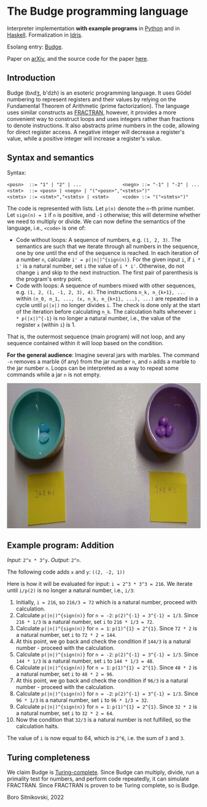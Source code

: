 # The Budge programming language

Interpreter implementation **with example programs** in [Python](./src/budge.ipynb) and in [Haskell](./src/budge.lhs). Formalization in [Idris](./src/budge.idr).

Esolang entry: [Budge](https://esolangs.org/wiki/Budge).

Paper on [arXiv](https://arxiv.org/abs/2205.07979), and the source code for the paper [here](./paper).

## Introduction

Budge (bʌdʒ, b'dzh) is an esoteric programming language. It uses Gödel numbering to represent registers and their values by relying on the Fundamental Theorem of Arithmetic (prime factorization). The language uses similar constructs as [FRACTRAN](https://en.wikipedia.org/wiki/FRACTRAN), however, it provides a more convenient way to construct loops and uses integers rather than fractions to denote instructions. It also abstracts prime numbers in the code, allowing for direct register access. A negative integer will decrease a register's value, while a positive integer will increase a register's value.

## Syntax and semantics

Syntax:

```
<posn>  ::= "1" | "2" | ...               <negn> ::= "-1" | "-2" | ...
<stmt>  ::= <posn> | <negn> | "("<posn>","<stmts>")"
<stmts> ::= <stmt>","<stmts> | <stmt>     <code> ::= "("<stmts>")"
```

The code is represented with lists. Let `p(n)` denote the `n`-th prime number. Let `sign(n) = 1` if `n` is positive, and `-1` otherwise; this will determine whether we need to multiply or divide. We can now define the semantics of the language, i.e., `<code>` is one of:

- Code without loops: A sequence of numbers, e.g. `(1, 2, 3)`. The semantics are such that we iterate through all numbers in the sequence, one by one until the end of the sequence is reached. In each iteration of a number `n`, calculate `i' = p(|n|)^{sign(n)}`. For the given input `i`, if `i * i'` is a natural number, set `i` the value of `i * i'`. Otherwise, do not change `i` and skip to the next instruction. The first pair of parenthesis is the program's entry point.
- Code with loops: A sequence of numbers mixed with other sequences, e.g. `(1, 2, (1, -1, 2, 3), 4)`. The instructions `n_k, n_{k+1}, ...` within `(n_0, n_1, ..., (x, n_k, n_{k+1}, ...), ...)` are repeated in a cycle until `p(|x|)` no longer divides `i`. The check is done only at the start of the iteration before calculating `n_k`. The calculation halts whenever `i * p(|x|)^{-1}` is no longer a natural number, i.e., the value of the register `x` (within `i`) is 1.

That is, the outermost sequence (main program) will not loop, and any sequence contained within it will loop based on the condition.

**For the general audience**: Imagine several jars with marbles. The command `-n` removes a marble (if any) from the jar number `n`, and `n` adds a marble to the jar number `n`. Loops can be interpreted as a way to repeat some commands while a jar `n` is not empty.

![Budge addition visualization](./budge.gif)

## Example program: Addition

*Input*: `2^x * 3^y`. *Output*: `2^n`.

The following code adds `x` and `y`: `((2, -2, 1))`

Here is how it will be evaluated for input: `i = 2^3 * 3^3 = 216`. We iterate until `i/p(2)` is no longer a natural number, i.e., `i/3`:

1. Initially, `i = 216`, so `216/3 = 72` which is a natural number, proceed with calculation.
2. Calculate `p(|n|)^{sign(n)}` for `n = -2`: `p(2)^{-1} = 3^{-1} = 1/3`. Since `216 * 1/3` is a natural number, set `i` to `216 * 1/3 = 72`.
3. Calculate `p(|n|)^{sign(n)}` for `n = 1`: `p(1)^{1} = 2^{1}`. Since `72 * 2` is a natural number, set `i` to `72 * 2 = 144`.
4. At this point, we go back and check the condition if `144/3` is a natural number - proceed with the calculation.
5. Calculate `p(|n|)^{sign(n)}` for `n = -2`: `p(2)^{-1} = 3^{-1} = 1/3`. Since `144 * 1/3` is a natural number, set `i` to `144 * 1/3 = 48`.
6. Calculate `p(|n|)^{sign(n)}` for `n = 1`: `p(1)^{1} = 2^{1}`. Since `48 * 2` is a natural number, set `i` to `48 * 2 = 96`.
7. At this point, we go back and check the condition if `96/3` is a natural number - proceed with the calculation.
8. Calculate `p(|n|)^{sign(n)}` for `n = -2`: `p(2)^{-1} = 3^{-1} = 1/3`. Since `96 * 1/3` is a natural number, set `i` to `96 * 1/3 = 32`.
9. Calculate `p(|n|)^{sign(n)}` for `n = 1`: `p(1)^{1} = 2^{1}`. Since `32 * 2` is a natural number, set `i` to `32 * 2 = 64`.
10. Now the condition that `32/3` is a natural number is not fulfilled, so the calculation halts.

The value of `i` is now equal to 64, which is `2^6`, i.e. the sum of `3` and `3`.

## Turing completeness

We claim Budge is [Turing-complete](https://en.wikipedia.org/wiki/Turing_completeness). Since Budge can multiply, divide, run a primality test for numbers, and perform code repeatedly, it can simulate FRACTRAN. Since FRACTRAN is proven to be Turing complete, so is Budge.

Boro Sitnikovski, 2022
